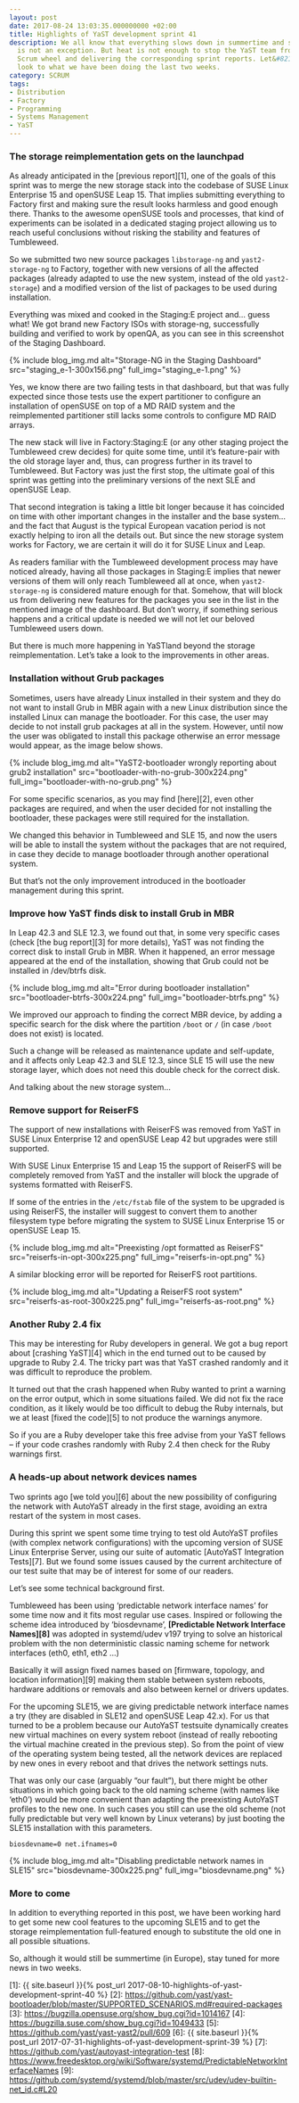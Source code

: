```yaml
---
layout: post
date: 2017-08-24 13:03:35.000000000 +02:00
title: Highlights of YaST development sprint 41
description: We all know that everything slows down in summertime and software development
  is not an exception. But heat is not enough to stop the YaST team from turning the
  Scrum wheel and delivering the corresponding sprint reports. Let&#8217;s take a
  look to what we have been doing the last two weeks.
category: SCRUM
tags:
- Distribution
- Factory
- Programming
- Systems Management
- YaST
---
```


### The storage reimplementation gets on the launchpad

As already anticipated in the [previous report][1], one of the goals of
this sprint was to merge the new storage stack into the codebase of SUSE
Linux Enterprise 15 and openSUSE Leap 15. That implies submitting
everything to Factory first and making sure the result looks harmless
and good enough there. Thanks to the awesome openSUSE tools and
processes, that kind of experiments can be isolated in a dedicated
staging project allowing us to reach useful conclusions without risking
the stability and features of Tumbleweed.

So we submitted two new source packages `libstorage-ng` and
`yast2-storage-ng` to Factory, together with new versions of all the
affected packages (already adapted to use the new system, instead of the
old `yast2-storage`) and a modified version of the list of packages to
be used during installation.

Everything was mixed and cooked in the Staging:E project and… guess
what! We got brand new Factory ISOs with storage-ng, successfully
building and verified to work by openQA, as you can see in this
screenshot of the Staging Dashboard.

{% include blog_img.md alt="Storage-NG in the Staging Dashboard"
src="staging_e-1-300x156.png" full_img="staging_e-1.png" %}

Yes, we know there are two failing tests in that dashboard, but that was
fully expected since those tests use the expert partitioner to configure
an installation of openSUSE on top of a MD RAID system and the
reimplemented partitioner still lacks some controls to configure MD RAID
arrays.

The new stack will live in Factory:Staging:E (or any other staging
project the Tumbleweed crew decides) for quite some time, until it’s
feature-pair with the old storage layer and, thus, can progress further
in its travel to Tumbleweed. But Factory was just the first stop, the
ultimate goal of this sprint was getting into the preliminary versions
of the next SLE and openSUSE Leap.

That second integration is taking a little bit longer because it has
coincided on time with other important changes in the installer and the
base system… and the fact that August is the typical European vacation
period is not exactly helping to iron all the details out. But since the
new storage system works for Factory, we are certain it will do it for
SUSE Linux and Leap.

As readers familiar with the Tumbleweed development process may have
noticed already, having all those packages in Staging:E implies that
newer versions of them will only reach Tumbleweed all at once, when
`yast2-storage-ng` is considered mature enough for that. Somehow, that
will block us from delivering new features for the packages you see in
the list in the mentioned image of the dashboard. But don’t worry, if
something serious happens and a critical update is needed we will not
let our beloved Tumbleweed users down.

But there is much more happening in YaSTland beyond the storage
reimplementation. Let’s take a look to the improvements in other areas.

### Installation without Grub packages

Sometimes, users have already Linux installed in their system and they
do not want to install Grub in MBR again with a new Linux distribution
since the installed Linux can manage the bootloader. For this case, the
user may decide to not install grub packages at all in the system.
However, until now the user was obligated to install this package
otherwise an error message would appear, as the image below shows.

{% include blog_img.md alt="YaST2-bootloader wrongly reporting about grub2 installation"
src="bootloader-with-no-grub-300x224.png" full_img="bootloader-with-no-grub.png" %}

For some specific scenarios, as you may find [here][2], even other
packages are required, and when the user decided for not installing the
bootloader, these packages were still required for the installation.

We changed this behavior in Tumbleweed and SLE 15, and now the users
will be able to install the system without the packages that are not
required, in case they decide to manage bootloader through another
operational system.

But that’s not the only improvement introduced in the bootloader
management during this sprint.

### Improve how YaST finds disk to install Grub in MBR

In Leap 42.3 and SLE 12.3, we found out that, in some very specific
cases (check [the bug report][3] for more details), YaST was not finding
the correct disk to install Grub in MBR. When it happened, an error
message appeared at the end of the installation, showing that Grub could
not be installed in /dev/btrfs disk.

{% include blog_img.md alt="Error during bootloader installation"
src="bootloader-btrfs-300x224.png" full_img="bootloader-btrfs.png" %}

We improved our approach to finding the correct MBR device, by adding a
specific search for the disk where the partition `/boot` or `/` (in case
`/boot` does not exist) is located.

Such a change will be released as maintenance update and self-update,
and it affects only Leap 42.3 and SLE 12.3, since SLE 15 will use the
new storage layer, which does not need this double check for the correct
disk.

And talking about the new storage system…

### Remove support for ReiserFS

The support of new installations with ReiserFS was removed from YaST in
SUSE Linux Enterprise 12 and openSUSE Leap 42 but upgrades were still
supported.

With SUSE Linux Enterprise 15 and Leap 15 the support of ReiserFS will
be completely removed from YaST and the installer will block the upgrade
of systems formatted with ReiserFS.

If some of the entries in the `/etc/fstab` file of the system to be
upgraded is using ReiserFS, the installer will suggest to convert them
to another filesystem type before migrating the system to SUSE Linux
Enterprise 15 or openSUSE Leap 15.

{% include blog_img.md alt="Preexisting /opt formatted as ReiserFS"
src="reiserfs-in-opt-300x225.png" full_img="reiserfs-in-opt.png" %}

A similar blocking error will be reported for ReiserFS root partitions.

{% include blog_img.md alt="Updating a ReiserFS root system"
src="reiserfs-as-root-300x225.png" full_img="reiserfs-as-root.png" %}

### Another Ruby 2.4 fix

This may be interesting for Ruby developers in general. We got a bug
report about [crashing YaST][4] which in the end turned out to be caused
by upgrade to Ruby 2.4. The tricky part was that YaST crashed randomly
and it was difficult to reproduce the problem.

It turned out that the crash happened when Ruby wanted to print a
warning on the error output, which in some situations failed. We did not
fix the race condition, as it likely would be too difficult to debug the
Ruby internals, but we at least [fixed the code][5] to not produce the
warnings anymore.

So if you are a Ruby developer take this free advise from your YaST
fellows – if your code crashes randomly with Ruby 2.4 then check for the
Ruby warnings first.

### A heads-up about network devices names

Two sprints ago [we told you][6] about the new possibility of
configuring the network with AutoYaST already in the first stage,
avoiding an extra restart of the system in most cases.

During this sprint we spent some time trying to test old AutoYaST
profiles (with complex network configurations) with the upcoming version
of SUSE Linux Enterprise Server, using our suite of automatic [AutoYaST
Integration Tests][7]. But we found some issues caused by the current
architecture of our test suite that may be of interest for some of our
readers.

Let’s see some technical background first.

Tumbleweed has been using ‘predictable network interface names’ for some
time now and it fits most regular use cases. Inspired or following the
scheme idea introduced by ‘biosdevname’, **[Predictable Network
Interface Names][8]** was adopted in systemd/udev v197 trying to solve
an historical problem with the non deterministic classic naming scheme
for network interfaces (eth0, eth1, eth2 …)

Basically it will assign fixed names based on [firmware, topology, and
location information][9] making them stable between system reboots,
hardware additions or removals and also between kernel or drivers
updates.

For the upcoming SLE15, we are giving predictable network interface
names a try (they are disabled in SLE12 and openSUSE Leap 42.x). For us
that turned to be a problem because our AutoYaST testsuite dynamically
creates new virtual machines on every system reboot (instead of really
rebooting the virtual machine created in the previous step). So from the
point of view of the operating system being tested, all the network
devices are replaced by new ones in every reboot and that drives the
network settings nuts.

That was only our case (arguably “our fault”), but there might be other
situations in which going back to the old naming scheme (with names like
‘eth0’) would be more convenient than adapting the preexisting AutoYaST
profiles to the new one. In such cases you still can use the old scheme
(not fully predictable but very well known by Linux veterans) by just
booting the SLE15 installation with this parameters.

```
biosdevname=0 net.ifnames=0
```

{% include blog_img.md alt="Disabling predictable network names in SLE15"
src="biosdevname-300x225.png" full_img="biosdevname.png" %}

### More to come

In addition to everything reported in this post, we have been working
hard to get some new cool features to the upcoming SLE15 and to get the
storage reimplementation full-featured enough to substitute the old one
in all possible situations.

So, although it would still be summertime (in Europe), stay tuned for
more news in two weeks.



[1]: {{ site.baseurl }}{% post_url 2017-08-10-highlights-of-yast-development-sprint-40 %}
[2]: https://github.com/yast/yast-bootloader/blob/master/SUPPORTED_SCENARIOS.md#required-packages
[3]: https://bugzilla.opensuse.org/show_bug.cgi?id=1014167
[4]: https://bugzilla.suse.com/show_bug.cgi?id=1049433
[5]: https://github.com/yast/yast-yast2/pull/609
[6]: {{ site.baseurl }}{% post_url 2017-07-31-highlights-of-yast-development-sprint-39 %}
[7]: https://github.com/yast/autoyast-integration-test
[8]: https://www.freedesktop.org/wiki/Software/systemd/PredictableNetworkInterfaceNames
[9]: https://github.com/systemd/systemd/blob/master/src/udev/udev-builtin-net_id.c#L20

